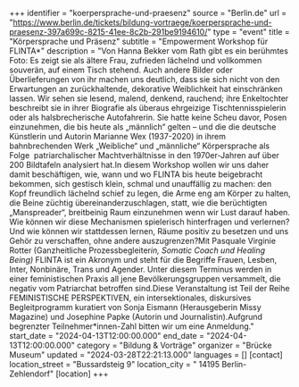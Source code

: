 +++
identifier = "koerpersprache-und-praesenz"
source = "Berlin.de"
url = "https://www.berlin.de/tickets/bildung-vortraege/koerpersprache-und-praesenz-397a699c-8215-41ee-8c2b-291be9194610/"
type = "event"
title = "Körpersprache und Präsenz"
subtitle = "Empowerment Workshop für FLINTA*"
description = "Von Hanna Bekker vom Rath gibt es ein berühmtes Foto: Es zeigt sie als ältere Frau, zufrieden lächelnd und vollkommen souverän, auf einem Tisch stehend. Auch andere Bilder oder Überlieferungen von ihr machen uns deutlich, dass sie sich nicht von den Erwartungen an zurückhaltende, dekorative Weiblichkeit hat einschränken lassen. Wir sehen sie lesend, malend, denkend, rauchend; ihre Enkeltochter beschreibt sie in ihrer Biografie als überaus ehrgeizige Tischtennisspielerin oder als halsbrecherische Autofahrerin. Sie hatte keine Scheu davor, Posen einzunehmen, die bis heute als „männlich“ gelten – und die die deutsche Künstlerin und Autorin Marianne Wex (1937-2020) in ihrem bahnbrechenden Werk „Weibliche“ und „männliche“ Körpersprache als Folge  patriarchalischer Machtverhältnisse in den 1970er-Jahren auf über 200 Bildtafeln analysiert hat.In diesem Workshop wollen wir uns daher damit beschäftigen, wie, wann und wo FLINTA bis heute beigebracht bekommen, sich gestisch klein, schmal und unauffällig zu machen: den Kopf freundlich lächelnd schief zu legen, die Arme eng am Körper zu halten, die Beine züchtig übereinanderzuschlagen, statt, wie die berüchtigten „Manspreader“, breitbeinig Raum einzunehmen wenn wir Lust darauf haben. Wie können wir diese Mechanismen spielerisch hinterfragen und verlernen? Und wie können wir stattdessen lernen, Räume positiv zu besetzen und uns Gehör zu verschaffen, ohne andere auszugrenzen?Mit Pasquale Virginie Rotter (Ganzheitliche Prozessbegleiter*in, Somatic Coach und Healing Being)* FLINTA ist ein Akronym und steht für die Begriffe Frauen, Lesben, Inter, Nonbinäre, Trans und Agender. Unter diesem Terminus werden in einer feministischen Praxis all jene Bevölkerungsgruppen versammelt, die negativ vom Patriarchat betroffen sind.Diese Veranstaltung ist Teil der Reihe FEMINISTISCHE PERSPEKTIVEN, ein intersektionales, diskursives Begleitprogramm kuratiert von Sonja Eismann (Herausgeberin Missy Magazine) und Josephine Papke (Autorin und Journalistin).Aufgrund begrenzter Teilnehmer*innen-Zahl bitten wir um eine Anmeldung."
start_date = "2024-04-13T12:00:00.000"
end_date = "2024-04-13T12:00:00.000"
category = "Bildung & Vorträge"
organizer = "Brücke Museum"
updated = "2024-03-28T22:21:13.000"
languages = []
[contact]
location_street = "Bussardsteig 9"
location_city = " 14195 Berlin-Zehlendorf"
[location]
+++